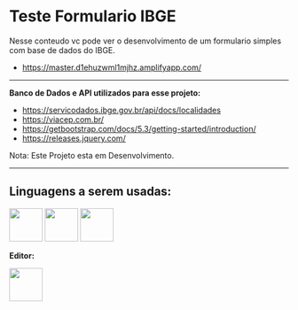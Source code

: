 # **Teste Formulario IBGE**

Nesse conteudo vc pode ver o desenvolvimento de um formulario simples com base de dados do IBGE.

- https://master.d1ehuzwml1mjhz.amplifyapp.com/

****

**Banco de Dados e API utilizados para esse projeto:**

- https://servicodados.ibge.gov.br/api/docs/localidades
- https://viacep.com.br/
- https://getbootstrap.com/docs/5.3/getting-started/introduction/
- https://releases.jquery.com/

Nota: Este Projeto esta em Desenvolvimento.
****
## Linguagens a serem usadas:

<div>
<img src="https://cdn.jsdelivr.net/gh/devicons/devicon/icons/javascript/javascript-original.svg" width="60"/>
<img src="https://cdn.jsdelivr.net/gh/devicons/devicon/icons/css3/css3-plain-wordmark.svg" width="60"/>
<img src="https://cdn.jsdelivr.net/gh/devicons/devicon/icons/html5/html5-plain-wordmark.svg" width="60"/>
</div>

**Editor:**

<img src="https://cdn.jsdelivr.net/gh/devicons/devicon/icons/vscode/vscode-original.svg" width="60"/>
